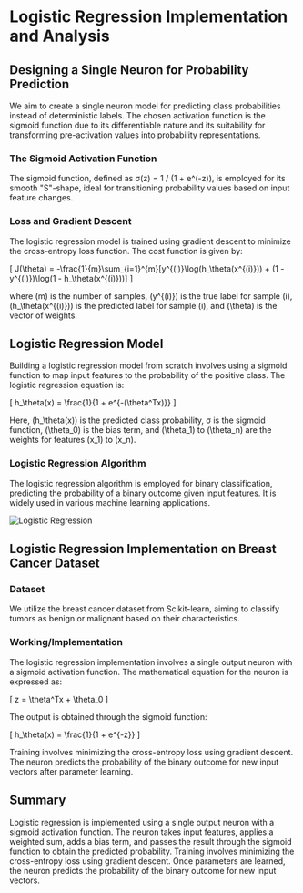 # Logistic Regression Implementation and Analysis

## Designing a Single Neuron for Probability Prediction
We aim to create a single neuron model for predicting class probabilities instead of deterministic labels. The chosen activation function is the sigmoid function due to its differentiable nature and its suitability for transforming pre-activation values into probability representations.

### The Sigmoid Activation Function
The sigmoid function, defined as σ(z) = 1 / (1 + e^(-z)), is employed for its smooth "S"-shape, ideal for transitioning probability values based on input feature changes.

### Loss and Gradient Descent
The logistic regression model is trained using gradient descent to minimize the cross-entropy loss function. The cost function is given by:

\[ J(\theta) = -\frac{1}{m}\sum_{i=1}^{m}[y^{(i)}\log(h_\theta(x^{(i)})) + (1 - y^{(i)})\log(1 - h_\theta(x^{(i)}))] \]

where \(m\) is the number of samples, \(y^{(i)}\) is the true label for sample \(i\), \(h_\theta(x^{(i)})\) is the predicted label for sample \(i\), and \(\theta\) is the vector of weights.

## Logistic Regression Model
Building a logistic regression model from scratch involves using a sigmoid function to map input features to the probability of the positive class. The logistic regression equation is:

\[ h_\theta(x) = \frac{1}{1 + e^{-(\theta^Tx)}} \]

Here, \(h_\theta(x)\) is the predicted class probability, σ is the sigmoid function, \(\theta_0\) is the bias term, and \(\theta_1\) to \(\theta_n\) are the weights for features \(x_1\) to \(x_n\).

### Logistic Regression Algorithm
The logistic regression algorithm is employed for binary classification, predicting the probability of a binary outcome given input features. It is widely used in various machine learning applications.

![Logistic Regression](images/logistic_regression.png)

## Logistic Regression Implementation on Breast Cancer Dataset
### Dataset
We utilize the breast cancer dataset from Scikit-learn, aiming to classify tumors as benign or malignant based on their characteristics.

### Working/Implementation
The logistic regression implementation involves a single output neuron with a sigmoid activation function. The mathematical equation for the neuron is expressed as:

\[ z = \theta^Tx + \theta_0 \]

The output is obtained through the sigmoid function:

\[ h_\theta(x) = \frac{1}{1 + e^{-z}} \]

Training involves minimizing the cross-entropy loss using gradient descent. The neuron predicts the probability of the binary outcome for new input vectors after parameter learning.

## Summary
Logistic regression is implemented using a single output neuron with a sigmoid activation function. The neuron takes input features, applies a weighted sum, adds a bias term, and passes the result through the sigmoid function to obtain the predicted probability. Training involves minimizing the cross-entropy loss using gradient descent. Once parameters are learned, the neuron predicts the probability of the binary outcome for new input vectors.


